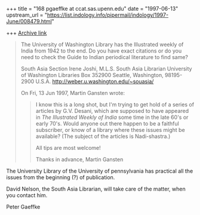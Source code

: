+++
title = "168 pgaeffke at ccat.sas.upenn.edu"
date = "1997-06-13"
upstream_url = "https://list.indology.info/pipermail/indology/1997-June/008479.html"

+++
[Archive link](https://list.indology.info/pipermail/indology/1997-June/008479.html)


> 
> The University of Washington Library has the Illustrated weekly of India
> from 1942 to the end.  Do you have exact citations or do you need to check
> the Guide to Indian periodical literature to find same?
> 
> South Asia Section
> Irene Joshi, M.L.S.
> South Asia Librarian
> University of Washington Libraries
> Box 352900
> Seattle, Washington, 98195-2900
> U.S.A.
> http://weber.u.washington.edu/~souasia/
> 
> On Fri, 13 Jun 1997, Martin Gansten wrote:
> 
> > I know this is a long shot, but I'm trying to get hold of a series of
> > articles by G.V. Desani, which are supposed to have appeared in _The
> > Illustrated Weekly of India_ some time in the late 60's or early 70's. Would
> > anyone out there happen to be a faithful subscriber, or know of a library
> > where these issues might be available? (The subject of the articles is
> > Nadi-shastra.)
> > 
> > All tips are most welcome!
> > 
> > Thanks in advance,
> > Martin Gansten
> > 
> > 
> > 
> 
> 
> 

The University Library of the University of pennsylvania has practical all
the issues from the beginning (?) of publication.

David Nelson, the South Asia Librarian, will take care of the matter, when
you contact him.

Peter Gaeffke




